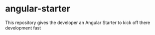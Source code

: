 # angular-starter
This repository gives the developer an Angular Starter to kick off there development fast
